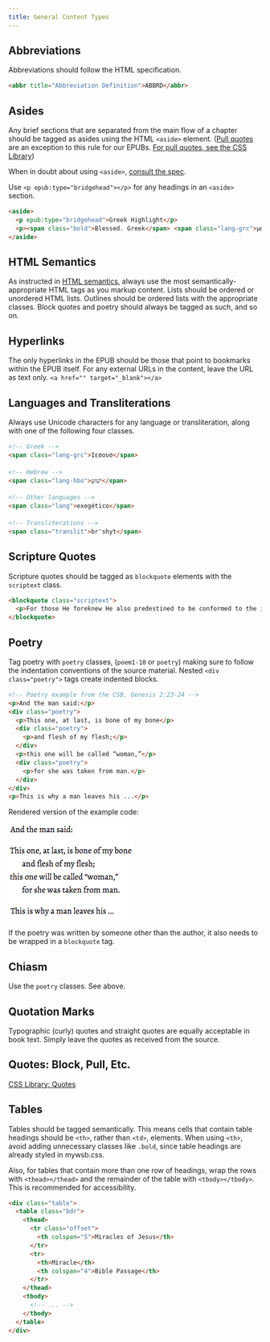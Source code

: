```yaml
---
title: General Content Types
---
```

## Abbreviations

Abbreviations should follow the HTML specification.

```html
<abbr title="Abbreviation Definition">ABBRD</abbr>
```

## Asides

Any brief sections that are separated from the main flow of a chapter should be tagged as asides using the HTML `<aside>` element. ([Pull quotes](https://en.wikipedia.org/wiki/Pull_quote) are an exception to this rule for our EPUBs. [For pull quotes, see the CSS Library](https://style.bhdirect-ebooks.org/css_lib/quotes.html))

When in doubt about using `<aside>`, [consult the spec](https://www.w3.org/TR/html5/sections.html#the-aside-element).

Use `<p epub:type="bridgehead"></p>` for any headings in an `<aside>` section.

```html
<aside>
  <p epub:type="bridgehead">Greek Highlight</p>
  <p><span class="bold">Blessed. Greek</span> <span class="lang-grc">μακάριος</span> (<span class="translit">makarios</span>). This term occurs ...</p>
</aside>
```

## HTML Semantics

As instructed in [HTML semantics](html_style.html#Semantics), always use the most semantically-appropriate HTML tags as you markup content. Lists should be ordered or unordered HTML lists. Outlines should be ordered lists with the appropriate classes. Block quotes and poetry should always be tagged as such, and so on.

## Hyperlinks

The only hyperlinks in the EPUB should be those that point to bookmarks within the EPUB itself. For any external URLs in the content, leave the URL as text only. `<a href="" target="_blank"></a>`

## Languages and Transliterations

Always use Unicode characters for any language or transliteration, along with one of the following four classes.

```html
<!-- Greek -->
<span class="lang-grc">Ιεσουσ</span>

<!-- Hebrew -->
<span class="lang-hbo">‏יְשׁוּעָ</span>

<!-- Other languages -->
<span class="lang">exegético</span>

<!-- Transliterations -->
<span class="translit">br'shyt</span>
```

## Scripture Quotes

Scripture quotes should be tagged as `blockquote` elements with the `scriptext` class.

```html
<blockquote class="scriptext">
  <p>For those He foreknew He also predestined to be conformed to the image of His Son, so that He would be the firstborn among many brothers. And those He predestined, He also called; and those He called, He also justified; and those He justified, He also glorified. (Rom 8:29–30)</p>
</blockquote>
```

## Poetry

Tag poetry with `poetry` classes, (`poem1-10` or `poetry`) making sure to follow the indentation conventions of the source material. Nested `<div class="poetry">` tags create indented blocks.

```html
<!-- Poetry example from the CSB, Genesis 2:23-24 -->
<p>And the man said:</p>
<div class="poetry">
  <p>This one, at last, is bone of my bone</p>
  <div class="poetry">
    <p>and flesh of my flesh;</p>
  </div>
  <p>this one will be called “woman,”</p>
  <div class="poetry">
    <p>for she was taken from man.</p>
  </div>
</div>
<p>This is why a man leaves his ...</p>
```

Rendered version of the example code:

![Poetry example - rendered version.](../assets/images/poetry-example.png)

If the poetry was written by someone other than the author, it also needs to be wrapped in a `blockquote` tag.

## Chiasm

Use the `poetry` classes. See above.

## Quotation Marks

Typographic (curly) quotes and straight quotes are equally acceptable in book text. Simply leave the quotes as received from the source.

## Quotes: Block, Pull, Etc.

[CSS Library: Quotes](https://style.bhdirect-ebooks.org/css_lib/quotes.html)

## Tables

Tables should be tagged semantically. This means cells that contain table headings should be `<th>`, rather than `<td>`, elements. When using `<th>`, avoid adding unnecessary classes like `.bold`, since table headings are already styled in mywsb.css.

Also, for tables that contain more than one row of headings, wrap the rows with `<thead></thead>` and the remainder of the table with `<tbody></tbody>`. This is recommended for accessibility.

```html
<div class="table">
  <table class="bdr">
    <thead>
      <tr class="offset">
        <th colspan="5">Miracles of Jesus</th>
      </tr>
      <tr>
        <th>Miracle</th>
        <th colspan="4">Bible Passage</th>
      </tr>
    </thead>
    <tbody>
      <!-- ... -->
    </tbody>
  </table>
</div>
```
